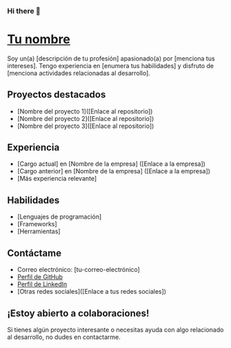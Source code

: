 ### Hi there 👋
# [Tu nombre](https://tu-sitio-web.com)

Soy un(a) [descripción de tu profesión] apasionado(a) por [menciona tus intereses]. Tengo experiencia en [enumera tus habilidades] y disfruto de [menciona actividades relacionadas al desarrollo].

## Proyectos destacados

* [Nombre del proyecto 1]([Enlace al repositorio])
* [Nombre del proyecto 2]([Enlace al repositorio])
* [Nombre del proyecto 3]([Enlace al repositorio])

## Experiencia

* [Cargo actual] en [Nombre de la empresa] ([Enlace a la empresa])
* [Cargo anterior] en [Nombre de la empresa] ([Enlace a la empresa])
* [Más experiencia relevante]

## Habilidades

* [Lenguajes de programación]
* [Frameworks]
* [Herramientas]

## Contáctame

* Correo electrónico: [tu-correo-electrónico]
* [Perfil de GitHub](https://docs.github.com/articles/about-your-profile)
* [Perfil de LinkedIn](https://www.linkedin.com/)
* [Otras redes sociales]([Enlace a tus redes sociales])

## ¡Estoy abierto a colaboraciones!

Si tienes algún proyecto interesante o necesitas ayuda con algo relacionado al desarrollo, no dudes en contactarme.

<!--
**Faebb/Faebb** is a ✨ _special_ ✨ repository because its `README.md` (this file) appears on your GitHub profile.

Here are some ideas to get you started:

- 🔭 I’m currently working on ...
- 🌱 I’m currently learning ...
- 👯 I’m looking to collaborate on ...
- 🤔 I’m looking for help with ...
- 💬 Ask me about ...
- 📫 How to reach me: ...
- 😄 Pronouns: ...
- ⚡ Fun fact: ...
-->

